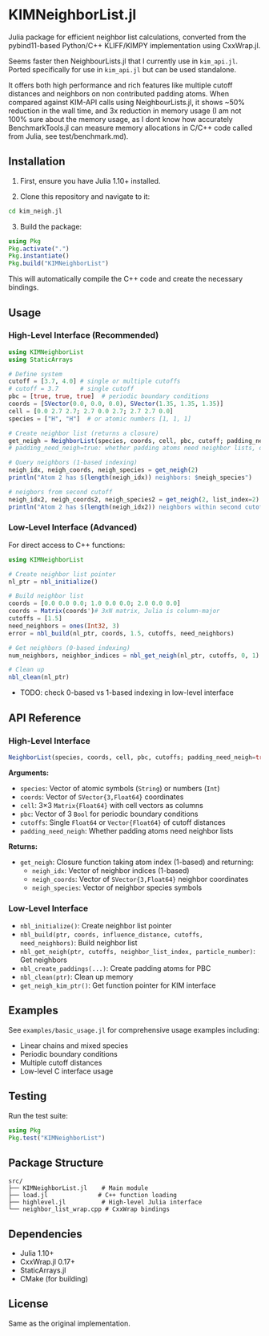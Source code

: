# KIMNeighborList.jl

Julia package for efficient neighbor list calculations, converted from the pybind11-based Python/C++ KLIFF/KIMPY implementation using CxxWrap.jl.

Seems faster then NeighbourLists.jl that I currently use in `kim_api.jl`. Ported specifically for use in `kim_api.jl` but can be used standalone.

It offers both high performance and rich features like multiple cutoff distances and neighbors on non contributed padding atoms. When compared against KIM-API calls using NeighbourLists.jl, it shows ~50% reduction in the wall time, and 3x reduction in memory usage (I am not 100% sure about the memory usage, as I dont know how accurately BenchmarkTools.jl can measure memory allocations in C/C++ code called from Julia, see test/benchmark.md).

## Installation

1. First, ensure you have Julia 1.10+ installed.

2. Clone this repository and navigate to it:
```bash
cd kim_neigh.jl
```

3. Build the package:
```julia
using Pkg
Pkg.activate(".")
Pkg.instantiate()
Pkg.build("KIMNeighborList")
```

This will automatically compile the C++ code and create the necessary bindings.

## Usage

### High-Level Interface (Recommended)

```julia
using KIMNeighborList
using StaticArrays

# Define system
cutoff = [3.7, 4.0] # single or multiple cutoffs 
# cutoff = 3.7      # single cutoff
pbc = [true, true, true]  # periodic boundary conditions
coords = [SVector(0.0, 0.0, 0.0), SVector(1.35, 1.35, 1.35)]
cell = [0.0 2.7 2.7; 2.7 0.0 2.7; 2.7 2.7 0.0]
species = ["H", "H"]  # or atomic numbers [1, 1, 1]

# Create neighbor list (returns a closure)
get_neigh = NeighborList(species, coords, cell, pbc, cutoff; padding_need_neigh=true)
# padding_need_neigh=true: whether padding atoms need neighbor lists, default = false

# Query neighbors (1-based indexing)
neigh_idx, neigh_coords, neigh_species = get_neigh(2)
println("Atom 2 has $(length(neigh_idx)) neighbors: $neigh_species")

# neigbors from second cutoff
neigh_idx2, neigh_coords2, neigh_species2 = get_neigh(2, list_index=2)
println("Atom 2 has $(length(neigh_idx2)) neighbors within second cutoff: $neigh_species2")
```

### Low-Level Interface (Advanced)

For direct access to C++ functions:

```julia
using KIMNeighborList

# Create neighbor list pointer
nl_ptr = nbl_initialize()

# Build neighbor list
coords = [0.0 0.0 0.0; 1.0 0.0 0.0; 2.0 0.0 0.0]
coords = Matrix(coords')# 3xN matrix, Julia is column-major
cutoffs = [1.5]
need_neighbors = ones(Int32, 3)
error = nbl_build(nl_ptr, coords, 1.5, cutoffs, need_neighbors)

# Get neighbors (0-based indexing)
num_neighbors, neighbor_indices = nbl_get_neigh(nl_ptr, cutoffs, 0, 1)

# Clean up
nbl_clean(nl_ptr)
```

 - TODO: check 0-based vs 1-based indexing in low-level interface

## API Reference

### High-Level Interface

```julia
NeighborList(species, coords, cell, pbc, cutoffs; padding_need_neigh=true)
```

**Arguments:**
- `species`: Vector of atomic symbols (`String`) or numbers (`Int`)
- `coords`: Vector of `SVector{3,Float64}` coordinates
- `cell`: 3×3 `Matrix{Float64}` with cell vectors as columns
- `pbc`: Vector of 3 `Bool` for periodic boundary conditions
- `cutoffs`: Single `Float64` or `Vector{Float64}` of cutoff distances
- `padding_need_neigh`: Whether padding atoms need neighbor lists

**Returns:**
- `get_neigh`: Closure function taking atom index (1-based) and returning:
  - `neigh_idx`: Vector of neighbor indices (1-based)
  - `neigh_coords`: Vector of `SVector{3,Float64}` neighbor coordinates
  - `neigh_species`: Vector of neighbor species symbols

### Low-Level Interface

- `nbl_initialize()`: Create neighbor list pointer
- `nbl_build(ptr, coords, influence_distance, cutoffs, need_neighbors)`: Build neighbor list
- `nbl_get_neigh(ptr, cutoffs, neighbor_list_index, particle_number)`: Get neighbors
- `nbl_create_paddings(...)`: Create padding atoms for PBC
- `nbl_clean(ptr)`: Clean up memory
- `get_neigh_kim_ptr()`: Get function pointer for KIM interface

## Examples

See `examples/basic_usage.jl` for comprehensive usage examples including:
- Linear chains and mixed species
- Periodic boundary conditions
- Multiple cutoff distances
- Low-level C interface usage

## Testing

Run the test suite:
```julia
using Pkg
Pkg.test("KIMNeighborList")
```

## Package Structure

```
src/
├── KIMNeighborList.jl    # Main module
├── load.jl              # C++ function loading
├── highlevel.jl          # High-level Julia interface
└── neighbor_list_wrap.cpp # CxxWrap bindings
```

## Dependencies

- Julia 1.10+
- CxxWrap.jl 0.17+
- StaticArrays.jl
- CMake (for building)

## License

Same as the original implementation.
